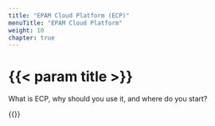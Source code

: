 ```yaml
---
title: "EPAM Cloud Platform (ECP)"
menuTitle: "EPAM Cloud Platform"
weight: 10
chapter: true
---
```


# {{< param title >}}

What is ECP, why should you use it, and where do you start?

{{<children>}}
